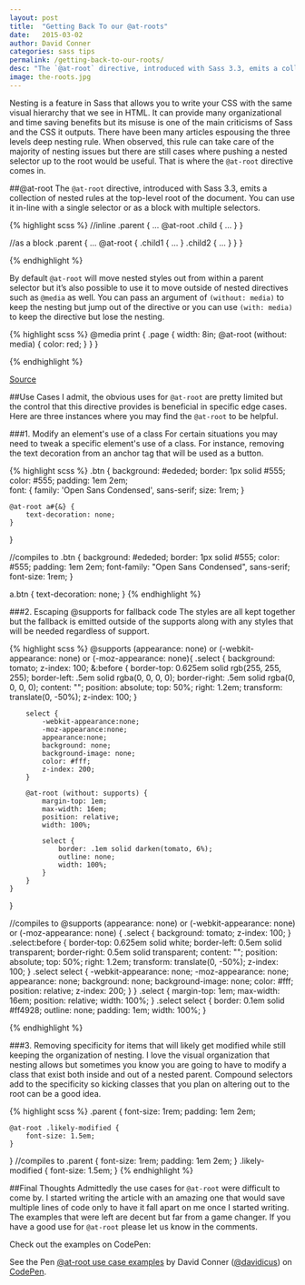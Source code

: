 ```yaml
---
layout: post
title:  "Getting Back To our @at-roots"
date:   2015-03-02
author: David Conner
categories: sass tips
permalink: /getting-back-to-our-roots/
desc: "The `@at-root` directive, introduced with Sass 3.3, emits a collection of nested rules at the top-level root of the document. "
image: the-roots.jpg
---
```


Nesting is a feature in Sass that allows you to write your CSS with the same visual hierarchy that we see in HTML. It can provide many organizational and time saving benefits but its misuse is one of the main criticisms of Sass and the CSS it outputs. There have been many articles espousing the three levels deep nesting rule. When observed, this rule can take care of the majority of nesting issues but there are still cases where pushing a nested selector up to the root would be useful. That is where the `@at-root` directive comes in.

##@at-root
The `@at-root` directive, introduced with Sass 3.3, emits a collection of nested rules at the top-level root of the document. You can use it in-line with a single selector or as a block with multiple selectors.

{% highlight scss %}
//inline
.parent {
  ...
  @at-root .child { ... }
}

//as a block
.parent {
  ...
  @at-root {
    .child1 { ... }
    .child2 { ... }
  }
}

{% endhighlight %}

By default `@at-root` will move nested styles out from within a parent selector but it’s also possible to use it to move outside of nested directives such as `@media` as well. You can pass an argument of `(without: media)` to keep the nesting but jump out of the directive or you can use `(with: media)` to keep the directive but lose the nesting.

{% highlight scss %}
@media print {
  .page {
    width: 8in;
    @at-root (without: media) {
      color: red;
    }
  }
}

{% endhighlight %}

<a href="http://sass-lang.com/documentation/file.SASS_REFERENCE.html#at-root">Source</a>

##Use Cases
I admit, the obvious uses for `@at-root` are pretty limited but the control that this directive provides is beneficial in specific edge cases. Here are three instances where you may find the `@at-root` to be helpful.

###1. Modify an element's use of a class
For certain situations you may need to tweak a specific element's use of a class. For instance, removing the text decoration from an anchor tag that will be used as a button.

{% highlight scss %}
.btn {
    background: #ededed;
    border: 1px solid #555;  
    color: #555;
    padding: 1em 2em;  
    font: { 
      family: 'Open Sans Condensed', sans-serif;
      size: 1rem;
    }
    
    @at-root a#{&} {
        text-decoration: none;
    }
}

//compiles to
.btn {
  background: #ededed;
  border: 1px solid #555;
  color: #555;
  padding: 1em 2em;
  font-family: "Open Sans Condensed", sans-serif;
  font-size: 1rem; 
}

a.btn {
  text-decoration: none;
}
{% endhighlight %}

###2. Escaping @supports for fallback code 
The styles are all kept together but the fallback is emitted outside of the supports along with any styles that will be needed regardless of support.

{% highlight scss %}
@supports  (appearance: none) or (-webkit-appearance: none) or (-moz-appearance: none){
    .select {
        background: tomato;
        z-index: 100;
        &:before { 
            border-top: 0.625em solid rgb(255, 255, 255);
            border-left: .5em solid rgba(0, 0, 0, 0);
            border-right: .5em solid rgba(0, 0, 0, 0);
            content: "";
            position: absolute;
            top: 50%;
            right: 1.2em;
             transform: translate(0, -50%);
            z-index: 100;
         }
    
        select {
            -webkit-appearance:none;
            -moz-appearance:none;
            appearance:none;
            background: none;
            background-image: none;
            color: #fff;
            z-index: 200;
        }
       
        @at-root (without: supports) {
            margin-top: 1em;
            max-width: 16em;
            position: relative;
            width: 100%;
            
            select {
                border: .1em solid darken(tomato, 6%);
                outline: none;
                width: 100%;
            }
        } 
    }
}

//compiles to
@supports (appearance: none) or (-webkit-appearance: none) or (-moz-appearance: none) {
  .select {
    background: tomato;
    z-index: 100;
  }
  .select:before {
    border-top: 0.625em solid white;
    border-left: 0.5em solid transparent;
    border-right: 0.5em solid transparent;
    content: "";
    position: absolute;
    top: 50%;
    right: 1.2em;
    transform: translate(0, -50%);
    z-index: 100;
  }
  .select select {
    -webkit-appearance: none;
    -moz-appearance: none;
    appearance: none;
    background: none;
    background-image: none;
    color: #fff;
    position: relative;
    z-index: 200;
  }
}
.select {
  margin-top: 1em;
  max-width: 16em;
  position: relative;
  width: 100%;
}
.select select {
  border: 0.1em solid #ff4928;
  outline: none;
  padding: 1em;
  width: 100%;
}

{% endhighlight %}

###3. Removing specificity for items that will likely get modified while still keeping the organization of nesting. 
I love the visual organization that nesting allows but sometimes you know you are going to have to modify a class that exist both inside and out of a nested parent. Compound selectors add to the specificity so kicking classes that you plan on altering out to the root can be a good idea.


{% highlight scss %}
.parent {
    font-size: 1rem;
    padding: 1em 2em;
    
    @at-root .likely-modified {
        font-size: 1.5em;
    }
}
//compiles to
.parent {
  font-size: 1rem;
  padding: 1em 2em;
}
.likely-modified {
  font-size: 1.5em;
}
{% endhighlight %}


##Final Thoughts
Admittedly the use cases for `@at-root` were difficult to come by. I started writing the article with an amazing one that would save multiple lines of code only to have it fall apart on me once I started writing. The examples that were left are decent but far from a game changer. If you have a good use for `@at-root` please let us know in the comments. 

Check out the examples on CodePen:

<p data-height="266" data-theme-id="6879" data-slug-hash="raKNwX" data-default-tab="result" data-user="davidicus" class='codepen'>See the Pen <a href='http://codepen.io/davidicus/pen/raKNwX/'>@at-root use case examples</a> by David Conner (<a href='http://codepen.io/davidicus'>@davidicus</a>) on <a href='http://codepen.io'>CodePen</a>.</p>
<script async src="//assets.codepen.io/assets/embed/ei.js"></script>


















